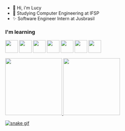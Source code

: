 - 👋 Hi, i'm Lucy
- 🌱 Studying Computer Engineering at IFSP
- ✨ Software Engineer Intern at Jusbrasil

### I'm learning

<img loading="lazy" src="https://cdn.jsdelivr.net/gh/devicons/devicon/icons/java/java-original.svg" width="40" height="40"/> <img src="https://cdn.jsdelivr.net/gh/devicons/devicon/icons/spring/spring-original-wordmark.svg" width="40" height="40" /> <img src="https://cdn.jsdelivr.net/gh/devicons/devicon/icons/mongodb/mongodb-original-wordmark.svg" width="40" height="40"/> <img src="https://cdn.jsdelivr.net/gh/devicons/devicon/icons/python/python-original.svg" width="40" height="40"/> <img src="https://cdn.jsdelivr.net/gh/devicons/devicon/icons/fastapi/fastapi-original-wordmark.svg" width="40" height="40" /> <img src="https://cdn.jsdelivr.net/gh/devicons/devicon/icons/django/django-plain-wordmark.svg" width="40" height="40"/> <img src="https://cdn.jsdelivr.net/gh/devicons/devicon/icons/postgresql/postgresql-original-wordmark.svg" width="40" height="40"/>
          


<div>
<a href="https://github.com/arquejadalucy">
<img loading="lazy" height="180em" src="https://github-readme-stats.vercel.app/api/top-langs/?username=arquejadalucy&layout=compact&langs_count=7&theme=dracula"/>
<img loading="lazy" height="180em" src="https://github-readme-stats.vercel.app/api?username=arquejadalucy&show_icons=true&theme=dracula&include_all_commits=true&count_private=true"/>
</div>

<!---
arquejadalucy/arquejadalucy is a ✨ special ✨ repository because its `README.md` (this file) appears on your GitHub profile.
You can click the Preview link to take a look at your changes.
--->

![snake gif](https://github.com/arquejadalucy/arquejadalucy/blob/output/github-contribution-grid-snake.gif)
